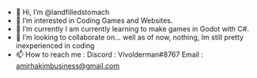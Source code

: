 - 👋 Hi, I’m @landfilledstomach
- 👀 I’m interested in Coding Games and Websites.
- 🌱 I’m currently I am currently learning to make games in Godot with C#.
- 💞️ I’m looking to collaborate on... well as of now, nothing, Im still pretty inexperienced in coding
- 📫 How to reach me :
Discord : Vivolderman#8767
Email : amirhakimbusiness@gmail.com







<!---
landfilledstomach/landfilledstomach is a ✨ special ✨ repository because its `README.md` (this file) appears on your GitHub profile.
You can click the Preview link to take a look at your changes.
--->
